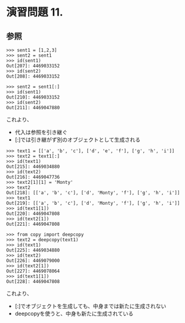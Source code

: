 # 演習問題 11.

## 参照

```
>>> sent1 = [1,2,3]
>>> sent2 = sent1
>>> id(sent1)
Out[207]: 4469033152
>>> id(sent2)
Out[208]: 4469033152

>>> sent2 = sent1[:]
>>> id(sent1)
Out[210]: 4469033152
>>> id(sent2)
Out[211]: 4469047880
```

これより、
* 代入は参照を引き継ぐ
* [:]では引き継がず別のオブジェクトとして生成される

```
>>> text1 = [['a', 'b', 'c'], ['d', 'e', 'f'], ['g', 'h', 'i']]
>>> text2 = text1[:]
>>> id(text1)
Out[215]: 4469034880
>>> id(text2)
Out[216]: 4469047736
>>> text2[1][1] = 'Monty'
>>> text2
Out[218]: [['a', 'b', 'c'], ['d', 'Monty', 'f'], ['g', 'h', 'i']]
>>> text1
Out[219]: [['a', 'b', 'c'], ['d', 'Monty', 'f'], ['g', 'h', 'i']]
>>> id(text1[1])
Out[220]: 4469047808
>>> id(text2[1])
Out[221]: 4469047808

>>> from copy import deepcopy
>>> text2 = deepcopy(text1)
>>> id(text1)
Out[225]: 4469034880
>>> id(text2)
Out[226]: 4469079000
>>> id(text2[1])
Out[227]: 4469078064
>>> id(text1[1])
Out[228]: 4469047808

```

これより、
* [:]でオブジェクトを生成しても、中身までは新たに生成されない
* deepcopyを使うと、中身も新たに生成されている
